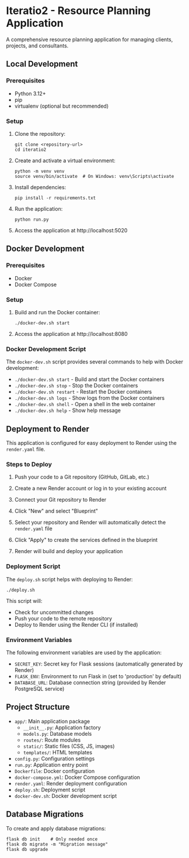 # Iteratio2 - Resource Planning Application

A comprehensive resource planning application for managing clients, projects, and consultants.

## Local Development

### Prerequisites

- Python 3.12+
- pip
- virtualenv (optional but recommended)

### Setup

1. Clone the repository:
   ```
   git clone <repository-url>
   cd iteratio2
   ```

2. Create and activate a virtual environment:
   ```
   python -m venv venv
   source venv/bin/activate  # On Windows: venv\Scripts\activate
   ```

3. Install dependencies:
   ```
   pip install -r requirements.txt
   ```

4. Run the application:
   ```
   python run.py
   ```

5. Access the application at http://localhost:5020

## Docker Development

### Prerequisites

- Docker
- Docker Compose

### Setup

1. Build and run the Docker container:
   ```
   ./docker-dev.sh start
   ```

2. Access the application at http://localhost:8080

### Docker Development Script

The `docker-dev.sh` script provides several commands to help with Docker development:

- `./docker-dev.sh start` - Build and start the Docker containers
- `./docker-dev.sh stop` - Stop the Docker containers
- `./docker-dev.sh restart` - Restart the Docker containers
- `./docker-dev.sh logs` - Show logs from the Docker containers
- `./docker-dev.sh shell` - Open a shell in the web container
- `./docker-dev.sh help` - Show help message

## Deployment to Render

This application is configured for easy deployment to Render using the `render.yaml` file.

### Steps to Deploy

1. Push your code to a Git repository (GitHub, GitLab, etc.)

2. Create a new Render account or log in to your existing account

3. Connect your Git repository to Render

4. Click "New" and select "Blueprint"

5. Select your repository and Render will automatically detect the `render.yaml` file

6. Click "Apply" to create the services defined in the blueprint

7. Render will build and deploy your application

### Deployment Script

The `deploy.sh` script helps with deploying to Render:

```
./deploy.sh
```

This script will:
- Check for uncommitted changes
- Push your code to the remote repository
- Deploy to Render using the Render CLI (if installed)

### Environment Variables

The following environment variables are used by the application:

- `SECRET_KEY`: Secret key for Flask sessions (automatically generated by Render)
- `FLASK_ENV`: Environment to run Flask in (set to 'production' by default)
- `DATABASE_URL`: Database connection string (provided by Render PostgreSQL service)

## Project Structure

- `app/`: Main application package
  - `__init__.py`: Application factory
  - `models.py`: Database models
  - `routes/`: Route modules
  - `static/`: Static files (CSS, JS, images)
  - `templates/`: HTML templates
- `config.py`: Configuration settings
- `run.py`: Application entry point
- `Dockerfile`: Docker configuration
- `docker-compose.yml`: Docker Compose configuration
- `render.yaml`: Render deployment configuration
- `deploy.sh`: Deployment script
- `docker-dev.sh`: Docker development script

## Database Migrations

To create and apply database migrations:

```
flask db init    # Only needed once
flask db migrate -m "Migration message"
flask db upgrade
```
